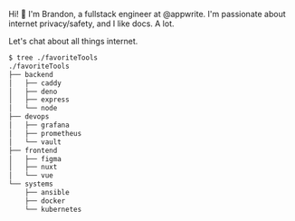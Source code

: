 Hi! :wave: I'm Brandon, a fullstack engineer at @appwrite. I'm passionate about internet privacy/safety, and I like docs. A lot.

Let's chat about all things internet.
```bash
$ tree ./favoriteTools  
./favoriteTools
├── backend
│   ├── caddy
│   ├── deno
│   ├── express
│   └── node
├── devops
│   ├── grafana
│   ├── prometheus
│   └── vault
├── frontend
│   ├── figma
│   ├── nuxt
│   └── vue
└── systems
    ├── ansible
    ├── docker
    └── kubernetes

```
